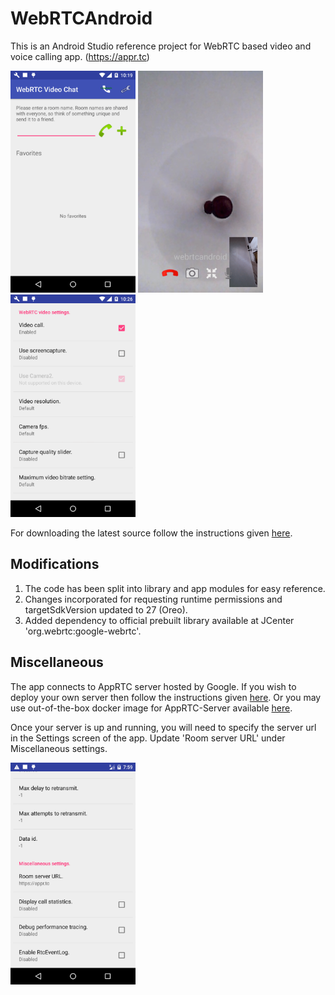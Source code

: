 # WebRTCAndroid
This is an Android Studio reference project for WebRTC based video and voice calling app. (https://appr.tc)

<img src="screenshots/screenshot1.png" width=200/> <img src="screenshots/screenshot2.png" width=200/> <img src="screenshots/screenshot3.png" width=200/>

For downloading the latest source follow the instructions given [here](https://webrtc.org/native-code/android/). 

## Modifications

1. The code has been split into library and app modules for easy reference. 
2. Changes incorporated for requesting runtime permissions and targetSdkVersion updated to 27 (Oreo).
3. Added dependency to official prebuilt library available at JCenter 'org.webrtc:google-webrtc'.

## Miscellaneous

The app connects to AppRTC server hosted by Google. If you wish to deploy your own server then follow the instructions given [here](https://github.com/webrtc/apprtc). Or you may use out-of-the-box docker image for AppRTC-Server available [here](https://hub.docker.com/r/piasy/apprtc-server/).

Once your server is up and running, you will need to specify the server url in the Settings screen of the app. Update 'Room server URL' under Miscellaneous settings.

<img src="screenshots/screenshot4.png" width=200/>
